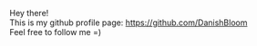 Hey there!
<br/>This is my github profile page: https://github.com/DanishBloom
<br/>Feel free to follow me =)
